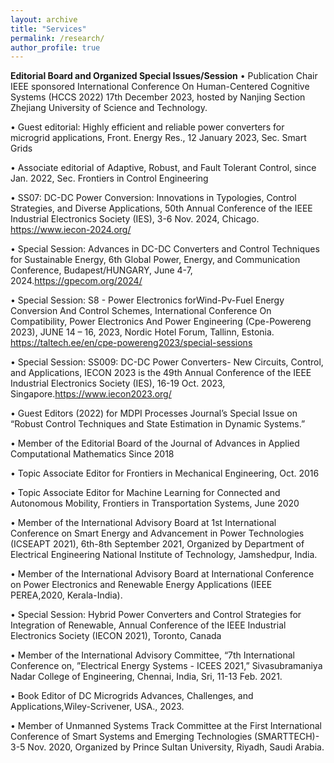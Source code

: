 ```yaml
---
layout: archive
title: "Services"
permalink: /research/
author_profile: true
---
```


**Editorial Board and Organized Special Issues/Session**
• Publication Chair IEEE sponsored International Conference On Human-Centered Cognitive Systems (HCCS 2022) 17th December 2023, hosted by Nanjing Section Zhejiang University of Science and Technology.

• Guest editorial: Highly efficient and reliable power converters for microgrid applications, Front. Energy Res., 12 January 2023, Sec. Smart Grids

• Associate editorial of Adaptive, Robust, and Fault Tolerant Control, since Jan. 2022, Sec. Frontiers in Control Engineering

• SS07: DC-DC Power Conversion: Innovations in Typologies, Control Strategies, and Diverse Applications, 50th Annual Conference of the IEEE Industrial Electronics Society (IES), 3-6 Nov. 2024, Chicago.
https://www.iecon-2024.org/

• Special Session: Advances in DC-DC Converters and Control Techniques for Sustainable Energy, 6th Global Power, Energy, and Communication Conference, Budapest/HUNGARY, June 4-7, 2024.https://gpecom.org/2024/

• Special Session: S8 - Power Electronics forWind-Pv-Fuel Energy Conversion And Control Schemes, International Conference On Compatibility, Power Electronics And Power Engineering (Cpe-Powereng 2023), JUNE 14 – 16,
2023, Nordic Hotel Forum, Tallinn, Estonia. https://taltech.ee/en/cpe-powereng2023/special-sessions

• Special Session: SS009: DC-DC Power Converters- New Circuits, Control, and Applications, IECON 2023 is the 49th Annual Conference of the IEEE Industrial Electronics Society (IES), 16-19 Oct. 2023,
Singapore.https://www.iecon2023.org/

• Guest Editors (2022) for MDPI Processes Journal’s Special Issue on “Robust Control Techniques and State Estimation in Dynamic Systems.”

• Member of the Editorial Board of the Journal of Advances in Applied Computational Mathematics Since 2018 

• Topic Associate Editor for Frontiers in Mechanical Engineering, Oct. 2016

• Topic Associate Editor for Machine Learning for Connected and Autonomous Mobility, Frontiers in Transportation Systems, June 2020

• Member of the International Advisory Board at 1st International Conference on Smart Energy and Advancement in Power Technologies (ICSEAPT 2021), 6th-8th September 2021, Organized by Department of Electrical Engineering
National Institute of Technology, Jamshedpur, India.

• Member of the International Advisory Board at International Conference on Power Electronics and Renewable Energy Applications (IEEE PEREA,2020, Kerala-India).

• Special Session: Hybrid Power Converters and Control Strategies for Integration of Renewable, Annual Conference of the IEEE Industrial Electronics Society (IECON 2021), Toronto, Canada

• Member of the International Advisory Committee, “7th International Conference on, ”Electrical Energy Systems - ICEES 2021,” Sivasubramaniya Nadar College of Engineering, Chennai, India, Sri, 11-13 Feb. 2021.

• Book Editor of DC Microgrids Advances, Challenges, and Applications,Wiley-Scrivener, USA., 2023.

• Member of Unmanned Systems Track Committee at the First International Conference of Smart Systems and Emerging Technologies (SMARTTECH)- 3-5 Nov. 2020, Organized by Prince Sultan University, Riyadh, Saudi Arabia.

